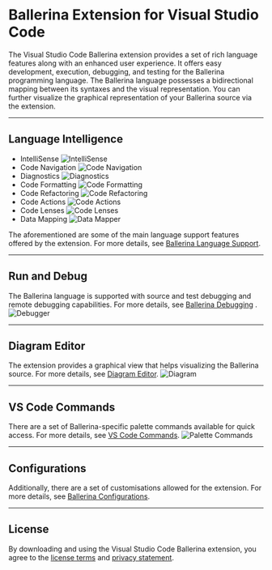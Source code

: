 # Ballerina Extension for Visual Studio Code

The Visual Studio Code Ballerina extension provides a set of rich language features along with an enhanced user experience. It offers easy development, execution, debugging, and testing for the Ballerina programming language. The Ballerina language possesses a bidirectional mapping between its syntaxes and the visual representation. You can further visualize the graphical representation of your Ballerina source via the extension.

---
## Language Intelligence
- IntelliSense
    ![IntelliSense](https://github.com/wso2/ballerina-plugin-vscode/blob/main/resources/images/intellisense.gif?raw=true)
- Code Navigation
    ![Code Navigation](https://github.com/wso2/ballerina-plugin-vscode/blob/main/resources/images/code-navigation.gif?raw=true)
- Diagnostics
    ![Diagnostics](https://github.com/wso2/ballerina-plugin-vscode/blob/main/resources/images/diagnostics.gif?raw=true)
- Code Formatting
    ![Code Formatting](https://github.com/wso2/ballerina-plugin-vscode/blob/main/resources/images/code-formatting.gif?raw=true)
- Code Refactoring
    ![Code Refactoring](https://github.com/wso2/ballerina-plugin-vscode/blob/main/resources/images/code-refactoring.gif?raw=true)
- Code Actions
    ![Code Actions](https://github.com/wso2/ballerina-plugin-vscode/blob/main/resources/images/code-action.gif?raw=true)
- Code Lenses
    ![Code Lenses](https://github.com/wso2/ballerina-plugin-vscode/blob/main/resources/images/code-lens.gif?raw=true)
- Data Mapping
    ![Data Mapper](https://github.com/wso2/ballerina-plugin-vscode/blob/main/resources/images/data-mapper.gif?raw=true)

The aforementioned are some of the main language support features offered by the extension. For more details, see [Ballerina Language Support](https://ballerina.io/learn/tooling-guide/visual-studio-code-extension/language-support/).

---
## Run and Debug
The Ballerina language is supported with source and test debugging and remote debugging capabilities. For more details, see [Ballerina Debugging](https://ballerina.io/learn/tooling-guide/visual-studio-code-extension/debugging/) .
![Debugger](https://github.com/wso2/ballerina-plugin-vscode/blob/main/resources/images/debugger.gif?raw=true)

---
## Diagram Editor
The extension provides a graphical view that helps visualizing the Ballerina source. For more details, see [Diagram Editor](https://ballerina.io/learn/tooling-guide/visual-studio-code-extension/diagram-editor/).
![Diagram](https://github.com/wso2/ballerina-plugin-vscode/blob/main/resources/images/diagram.gif?raw=true)

---
## VS Code Commands
There are a set of Ballerina-specific palette commands available for quick access. For more details, see [VS Code Commands](https://ballerina.io/learn/tooling-guide/visual-studio-code-extension/vs-code-commands/).
![Palette Commands](https://github.com/wso2/ballerina-plugin-vscode/blob/main/resources/images/commands.gif?raw=true)

---
## Configurations
Additionally, there are a set of customisations allowed for the extension. For more details, see [Ballerina Configurations](https://ballerina.io/learn/tooling-guide/visual-studio-code-extension/configurations/).

---
## License
By downloading and using the Visual Studio Code Ballerina extension, you agree to the [license terms](https://wso2.com/licenses/ballerina-vscode-plugin-2021-05-25/) and [privacy statement](https://wso2.com/privacy-policy).
